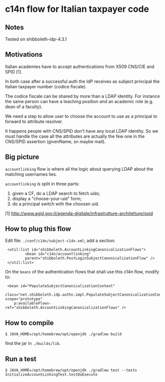 # c14n flow for Italian taxpayer code

## Notes

Tested on shibboleth-idp-4.3.1

## Motivations

Italian academies have to accept authentications 
from X509 CNS/CIE and SPID [1].

In both case after a successful auth the IdP receives as subject 
principal the Italian taxpayer number (codice fiscale).

The codice fiscale can be shared by more than a LDAP identity. 
For instance the same person can have a teaching position and 
an academic role (e.g. dean of a faculty).

We need a step to allow user to choose the account to use as 
a principal to forward to attribute resolver.

It happens people with CNS/SPID don't have any local LDAP identity. 
So we must handle the case all the attributes are actually the 
few one in the CNS/SPID assertion (givenName, sn maybe mail).

## Big picture

`accountlinking` flow is where all the logic about 
 querying LDAP about the matching usernames lies. 

`accountlinking` is split in three parts:

 1. given a CF, do a LDAP search to fetch uids;
 2. display a "choose-your-uid" form;
 3. do a principal switch with the choosen uid.
 
 
 [1] http://www.agid.gov.it/agenda-digitale/infrastrutture-architetture/spid
 
## How to plug this flow

Edit file: `./conf/c14n/subject-c14n.xml`; add  a section:
 
     <util:list id="shibboleth.AccountLinkingCanonicalizationFlows">
             <bean id="c14n/accountlinking" 
             parent="shibboleth.PostLoginSubjectCanonicalizationFlow" />             
     </util:list>

On the `beans` of the authentication flows that shall use this c14n flow, modify to:  

     <bean id="PopulateSubjectCanonicalizationContext"
        class="net.shibboleth.idp.authn.impl.PopulateSubjectCanonicalizationContext" scope="prototype"
        p:availableFlows-ref="shibboleth.AccountLinkingCanonicalizationFlows" />

## How to compile

    $ JAVA_HOME=/opt/homebrew/opt/openjdk ./gradlew build

find the jar in `./builds/lib`.

## Run a test

    $ JAVA_HOME=/opt/homebrew/opt/openjdk ./gradlew test --tests InitializeAccountLinkingTest.testDoExecute